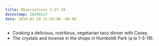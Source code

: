 ```yaml
---
title: Observations 1-27-19
datestamp: 20190127
date: 2019-01-29 21:42:00 -06:00
---
```


- Cooking a delicious, nutritious, vegetarian taco dinner with Casey.
- The crystals and incense in the shops in Humboldt Park (a la 1-3-19).
